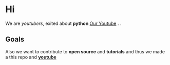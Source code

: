 # Hi

We are *youtubers*, exited about **python**
[Our Youtube](https://www.youtube.com/channel/UCefxmfjreqtcMwGIWqYxQTQ/featured)
.
.

## Goals

Also we want to contribute to **open source** and **tutorials**
and thus we made a this repo and [**youtube**](https://www.youtube.com/channel/UCefxmfjreqtcMwGIWqYxQTQ/featured)
